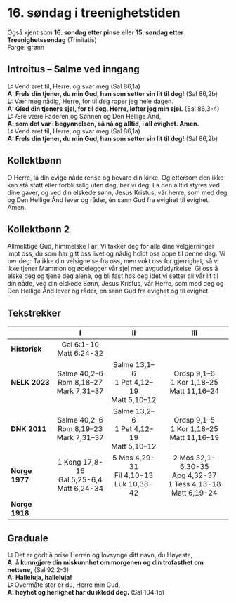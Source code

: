# 16. søndag i treenighetstiden

Også kjent som **16. søndag etter pinse**
eller **15. søndag etter Treenighetssøndag** (Trinitatis)  
Farge: grønn  

## Introitus – Salme ved inngang

**L:** Vend øret til, Herre, og svar meg (Sal 86,1a)  
**A: Frels din tjener, du min Gud, han som setter sin lit til deg!** (Sal 86,2b)  
**L:** Vær meg nådig, Herre, for til deg roper jeg hele dagen.  
**A: Gled din tjeners sjel, for til deg, Herre, løfter jeg min sjel.** (Sal 86,3-4)  
**L:** Ære være Faderen og Sønnen og Den Hellige Ånd,  
**A: som det var i begynnelsen, så nå og alltid, i all evighet. Amen.**  
**L:** Vend øret til, Herre, og svar meg (Sal 86,1a)  
**A: Frels din tjener, du min Gud, han som setter sin lit til deg!** (Sal 86,2b)

## Kollektbønn

O Herre, la din evige nåde rense og bevare din kirke. Og ettersom den ikke kan stå støtt eller forbli salig uten deg, ber vi deg: La den alltid styres ved dine gaver, og ved din elskede sønn, Jesus Kristus, vår herre, som med deg og Den Hellige Ånd lever og råder, én sann Gud fra evighet til evighet. Amen.

## Kollektbønn 2

Allmektige Gud, himmelske Far! Vi takker deg for alle dine velgjerninger imot oss, du som har gitt oss livet og nådig holdt oss oppe til denne dag. Vi ber deg: Ta ikke din velsignelse fra oss, men vokt oss for gjerrighet, så vi ikke tjener Mammon og ødelegger vår sjel med avgudsdyrkelse. Gi oss å elske deg og tjene deg alene, og bli fast hos deg idet vi setter all vår lit til din nåde, ved din elskede Sønn, Jesus Kristus, vår Herre, som med deg og Den Hellige Ånd lever og råder, en sann Gud fra evighet og til evighet.

## Tekstrekker

| |**I**|**II**|**III**|
|:---|:---:|:---:|:---:|
|**Historisk**|Gal 6:1-10<br>Matt 6:24-32<br> | <br> <br> | <br> <br> |
|**NELK 2023**|Salme 40,2–6<br>Rom 8,18–27<br>Mark 7,31–37|Salme 13,1–6<br>1 Pet 4,12–19<br>Matt 5,10–12|Ordsp 9,1–6<br>1 Kor 1,18–25<br>Matt 11,16–24|
|**DNK 2011**|Salme 40,2–6<br>Rom 8,19–23<br>Mark 7,31–37|Salme 13,2–6<br>1 Pet 4,12–19<br>Matt 5,10–12|Ordsp 9,1–5<br>1 Kor 1,18–25<br>Matt 11,16–19|
|**Norge 1977**|1 Kong 17,8-16<br>Gal 5,25-6,4<br>Matt 6,24-34|5 Mos 4,29-31<br>Fil 4,10-13<br>Luk  10,38-42|2 Mos 32,1-6.30-35<br>Apg 4,32-37<br>1 Tess 4,13-18<br>Matt 6,19-24|
|**Norge 1918**| <br> <br> | <br> <br> | <br> <br> |

## Graduale

**L:** Det er godt å prise Herren og lovsynge ditt navn, du Høyeste,  
**A: å kunngjøre din miskunnhet om morgenen og din trofasthet om nettene,** (Sal 92:2-3)  
**A: Halleluja, halleluja!**  
**L:** Overmåte stor er du, Herre min Gud,  
**A: høyhet og herlighet har du ikledd deg.** (Sal 104:1b)